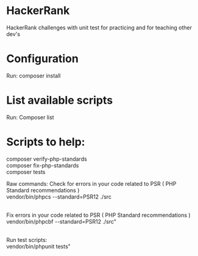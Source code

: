 # HackerRank
HackerRank challenges with unit test for practicing and for teaching other dev's

# Configuration
Run: composer install

# List available scripts
Run: Composer list

# Scripts to help:
composer verify-php-standards <br>
composer fix-php-standards <br>
composer tests

Raw commands:
Check for errors in your code related to PSR ( PHP Standard recommendations ) <br>
vendor/bin/phpcs --standard=PSR12 ./src <br><br>

Fix errors in your code related to PSR ( PHP Standard recommendations ) <br>
vendor/bin/phpcbf --standard=PSR12 ./src" <br><br>

Run test scripts:<br>
vendor/bin/phpunit tests"
